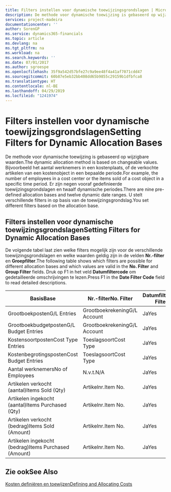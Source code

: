 ```yaml
---
title: Filters instellen voor dynamische toewijzingsgrondslagen | Microsoft Docs
description: De methode voor dynamische toewijzing is gebaseerd op wijzigbare waarden. Bijvoorbeeld het aantal werknemers in een kostenplaats, of de verkochte artikelen van een kostenobject in een bepaalde periode. Er zijn negen vooraf gedefinieerde toewijzingsgrondslagen en twaalf dynamische periodes. U stelt verschillende filters in op basis van de toewijzingsgrondslag.
services: project-madeira
documentationcenter: ''
author: SorenGP
ms.service: dynamics365-financials
ms.topic: article
ms.devlang: na
ms.tgt_pltfrm: na
ms.workload: na
ms.search.keywords: ''
ms.date: 07/01/2017
ms.author: sgroespe
ms.openlocfilehash: 35f9a542d57bfe27c9a9ee48f4a41af7071cdd47
ms.sourcegitcommit: 60b87e5eb32bb408dd65b9855c29159b1dfbfca8
ms.translationtype: HT
ms.contentlocale: nl-BE
ms.lasthandoff: 04/29/2019
ms.locfileid: "1241974"
---
```

# <a name="setting-filters-for-dynamic-allocation-bases"></a><span data-ttu-id="25211-106">Filters instellen voor dynamische toewijzingsgrondslagen</span><span class="sxs-lookup"><span data-stu-id="25211-106">Setting Filters for Dynamic Allocation Bases</span></span>
<span data-ttu-id="25211-107">De methode voor dynamische toewijzing is gebaseerd op wijzigbare waarden.</span><span class="sxs-lookup"><span data-stu-id="25211-107">The dynamic allocation method is based on changeable values.</span></span> <span data-ttu-id="25211-108">Bijvoorbeeld het aantal werknemers in een kostenplaats, of de verkochte artikelen van een kostenobject in een bepaalde periode.</span><span class="sxs-lookup"><span data-stu-id="25211-108">For example, the number of employees in a cost center or the items sold of a cost object in a specific time period.</span></span> <span data-ttu-id="25211-109">Er zijn negen vooraf gedefinieerde toewijzingsgrondslagen en twaalf dynamische periodes.</span><span class="sxs-lookup"><span data-stu-id="25211-109">There are nine pre-defined allocation bases and twelve dynamic date ranges.</span></span> <span data-ttu-id="25211-110">U stelt verschillende filters in op basis van de toewijzingsgrondslag.</span><span class="sxs-lookup"><span data-stu-id="25211-110">You set different filters based on the allocation base.</span></span>  

## <a name="setting-filters-for-dynamic-allocation-bases"></a><span data-ttu-id="25211-111">Filters instellen voor dynamische toewijzingsgrondslagen</span><span class="sxs-lookup"><span data-stu-id="25211-111">Setting Filters for Dynamic Allocation Bases</span></span>  
 <span data-ttu-id="25211-112">De volgende tabel laat zien welke filters mogelijk zijn voor de verschillende toewijzingsgrondslagen en welke waarden geldig zijn in de velden **Nr.-filter** en **Groepfilter**.</span><span class="sxs-lookup"><span data-stu-id="25211-112">The following table shows which filters are possible for different allocation bases and which values are valid in the **No. Filter** and **Group Filter** fields.</span></span> <span data-ttu-id="25211-113">Druk op F1 in het veld **Datumfiltercode** om gedetailleerde omschrijvingen te lezen.</span><span class="sxs-lookup"><span data-stu-id="25211-113">Press F1 in the **Date Filter Code** field to read detailed descriptions.</span></span>  

|<span data-ttu-id="25211-114">**Basis**</span><span class="sxs-lookup"><span data-stu-id="25211-114">**Base**</span></span>|<span data-ttu-id="25211-115">**Nr.-filter**</span><span class="sxs-lookup"><span data-stu-id="25211-115">**No. Filter**</span></span>|<span data-ttu-id="25211-116">**Datumfiltercode**</span><span class="sxs-lookup"><span data-stu-id="25211-116">**Date Filter Code**</span></span>|<span data-ttu-id="25211-117">**Kostenplaatsfilter**</span><span class="sxs-lookup"><span data-stu-id="25211-117">**Cost Center Filter**</span></span>|<span data-ttu-id="25211-118">**Kostenobjectfilter**</span><span class="sxs-lookup"><span data-stu-id="25211-118">**Cost Object Filter**</span></span>|<span data-ttu-id="25211-119">**Groepfilter**</span><span class="sxs-lookup"><span data-stu-id="25211-119">**Group Filter**</span></span>|  
|--------------|----------------------------------------|----------------------------------------------|------------------------------------------------|------------------------------------------------|------------------------------------------|  
|<span data-ttu-id="25211-120">Grootboekposten</span><span class="sxs-lookup"><span data-stu-id="25211-120">G/L Entries</span></span>|<span data-ttu-id="25211-121">Grootboekrekening</span><span class="sxs-lookup"><span data-stu-id="25211-121">G/L Account</span></span>|<span data-ttu-id="25211-122">Ja</span><span class="sxs-lookup"><span data-stu-id="25211-122">Yes</span></span>|<span data-ttu-id="25211-123">Ja</span><span class="sxs-lookup"><span data-stu-id="25211-123">Yes</span></span>|<span data-ttu-id="25211-124">Ja</span><span class="sxs-lookup"><span data-stu-id="25211-124">Yes</span></span>|<span data-ttu-id="25211-125">N.v.t.</span><span class="sxs-lookup"><span data-stu-id="25211-125">N/A</span></span>|  
|<span data-ttu-id="25211-126">Grootboekbudgetposten</span><span class="sxs-lookup"><span data-stu-id="25211-126">G/L Budget Entries</span></span>|<span data-ttu-id="25211-127">Grootboekrekening</span><span class="sxs-lookup"><span data-stu-id="25211-127">G/L Account</span></span>|<span data-ttu-id="25211-128">Ja</span><span class="sxs-lookup"><span data-stu-id="25211-128">Yes</span></span>|<span data-ttu-id="25211-129">Ja</span><span class="sxs-lookup"><span data-stu-id="25211-129">Yes</span></span>|<span data-ttu-id="25211-130">Ja</span><span class="sxs-lookup"><span data-stu-id="25211-130">Yes</span></span>|<span data-ttu-id="25211-131">Budgetnaam</span><span class="sxs-lookup"><span data-stu-id="25211-131">G/L Budget Name</span></span>|  
|<span data-ttu-id="25211-132">Kostensoortposten</span><span class="sxs-lookup"><span data-stu-id="25211-132">Cost Type Entries</span></span>|<span data-ttu-id="25211-133">Toeslagsoort</span><span class="sxs-lookup"><span data-stu-id="25211-133">Cost Type</span></span>|<span data-ttu-id="25211-134">Ja</span><span class="sxs-lookup"><span data-stu-id="25211-134">Yes</span></span>|<span data-ttu-id="25211-135">Ja</span><span class="sxs-lookup"><span data-stu-id="25211-135">Yes</span></span>|<span data-ttu-id="25211-136">Ja</span><span class="sxs-lookup"><span data-stu-id="25211-136">Yes</span></span>|<span data-ttu-id="25211-137">N.v.t.</span><span class="sxs-lookup"><span data-stu-id="25211-137">N/A</span></span>|  
|<span data-ttu-id="25211-138">Kostenbegrotingsposten</span><span class="sxs-lookup"><span data-stu-id="25211-138">Cost Budget Entries</span></span>|<span data-ttu-id="25211-139">Toeslagsoort</span><span class="sxs-lookup"><span data-stu-id="25211-139">Cost Type</span></span>|<span data-ttu-id="25211-140">Ja</span><span class="sxs-lookup"><span data-stu-id="25211-140">Yes</span></span>|<span data-ttu-id="25211-141">Ja</span><span class="sxs-lookup"><span data-stu-id="25211-141">Yes</span></span>|<span data-ttu-id="25211-142">Ja</span><span class="sxs-lookup"><span data-stu-id="25211-142">Yes</span></span>|<span data-ttu-id="25211-143">Budget</span><span class="sxs-lookup"><span data-stu-id="25211-143">Budget Name</span></span>|  
|<span data-ttu-id="25211-144">Aantal werknemers</span><span class="sxs-lookup"><span data-stu-id="25211-144">No of Employees</span></span>|<span data-ttu-id="25211-145">N.v.t.</span><span class="sxs-lookup"><span data-stu-id="25211-145">N/A</span></span>|<span data-ttu-id="25211-146">Ja</span><span class="sxs-lookup"><span data-stu-id="25211-146">Yes</span></span>|<span data-ttu-id="25211-147">Ja</span><span class="sxs-lookup"><span data-stu-id="25211-147">Yes</span></span>|<span data-ttu-id="25211-148">Ja</span><span class="sxs-lookup"><span data-stu-id="25211-148">Yes</span></span>|<span data-ttu-id="25211-149">N.v.t.</span><span class="sxs-lookup"><span data-stu-id="25211-149">N/A</span></span>|  
|<span data-ttu-id="25211-150">Artikelen verkocht (aantal)</span><span class="sxs-lookup"><span data-stu-id="25211-150">Items Sold (Qty)</span></span>|<span data-ttu-id="25211-151">Artikelnr.</span><span class="sxs-lookup"><span data-stu-id="25211-151">Item No.</span></span>|<span data-ttu-id="25211-152">Ja</span><span class="sxs-lookup"><span data-stu-id="25211-152">Yes</span></span>|<span data-ttu-id="25211-153">Ja</span><span class="sxs-lookup"><span data-stu-id="25211-153">Yes</span></span>|<span data-ttu-id="25211-154">Ja</span><span class="sxs-lookup"><span data-stu-id="25211-154">Yes</span></span>|<span data-ttu-id="25211-155">Voorraadboekingsgroep</span><span class="sxs-lookup"><span data-stu-id="25211-155">Inventory Posting Group</span></span>|  
|<span data-ttu-id="25211-156">Artikelen ingekocht (aantal)</span><span class="sxs-lookup"><span data-stu-id="25211-156">Items Purchased (Qty)</span></span>|<span data-ttu-id="25211-157">Artikelnr.</span><span class="sxs-lookup"><span data-stu-id="25211-157">Item No.</span></span>|<span data-ttu-id="25211-158">Ja</span><span class="sxs-lookup"><span data-stu-id="25211-158">Yes</span></span>|<span data-ttu-id="25211-159">Ja</span><span class="sxs-lookup"><span data-stu-id="25211-159">Yes</span></span>|<span data-ttu-id="25211-160">Ja</span><span class="sxs-lookup"><span data-stu-id="25211-160">Yes</span></span>|<span data-ttu-id="25211-161">Voorraadboekingsgroep</span><span class="sxs-lookup"><span data-stu-id="25211-161">Inventory Posting Group</span></span>|  
|<span data-ttu-id="25211-162">Artikelen verkocht (bedrag)</span><span class="sxs-lookup"><span data-stu-id="25211-162">Items Sold (Amount)</span></span>|<span data-ttu-id="25211-163">Artikelnr.</span><span class="sxs-lookup"><span data-stu-id="25211-163">Item No.</span></span>|<span data-ttu-id="25211-164">Ja</span><span class="sxs-lookup"><span data-stu-id="25211-164">Yes</span></span>|<span data-ttu-id="25211-165">Ja</span><span class="sxs-lookup"><span data-stu-id="25211-165">Yes</span></span>|<span data-ttu-id="25211-166">Ja</span><span class="sxs-lookup"><span data-stu-id="25211-166">Yes</span></span>|<span data-ttu-id="25211-167">Voorraadboekingsgroep</span><span class="sxs-lookup"><span data-stu-id="25211-167">Inventory Posting Group</span></span>|  
|<span data-ttu-id="25211-168">Artikelen ingekocht (bedrag)</span><span class="sxs-lookup"><span data-stu-id="25211-168">Items Purchased (Amount)</span></span>|<span data-ttu-id="25211-169">Artikelnr.</span><span class="sxs-lookup"><span data-stu-id="25211-169">Item No.</span></span>|<span data-ttu-id="25211-170">Ja</span><span class="sxs-lookup"><span data-stu-id="25211-170">Yes</span></span>|<span data-ttu-id="25211-171">Ja</span><span class="sxs-lookup"><span data-stu-id="25211-171">Yes</span></span>|<span data-ttu-id="25211-172">Ja</span><span class="sxs-lookup"><span data-stu-id="25211-172">Yes</span></span>|<span data-ttu-id="25211-173">Voorraadboekingsgroep</span><span class="sxs-lookup"><span data-stu-id="25211-173">Inventory Posting Group</span></span>|  

## <a name="see-also"></a><span data-ttu-id="25211-174">Zie ook</span><span class="sxs-lookup"><span data-stu-id="25211-174">See Also</span></span>  
[<span data-ttu-id="25211-175">Kosten definiëren en toewijzen</span><span class="sxs-lookup"><span data-stu-id="25211-175">Defining and Allocating Costs</span></span>](finance-define-and-allocate-costs.md)
